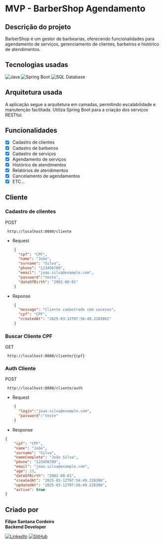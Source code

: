 # MVP - BarberShop Agendamento

## Descrição do projeto
BarberShop é um gestor de barbearias, oferecendo funcionalidades para agendamento de serviços, gerenciamento de clientes, barbeiros e histórico de atendimentos.
## Tecnologias usadas
![Java](https://img.shields.io/badge/Java-ED8B00?style=for-the-badge&logo=java&logoColor=white)
![Spring Boot](https://img.shields.io/badge/Spring%20Boot-6DB33F?style=for-the-badge&logo=spring-boot&logoColor=white)
![SQL Database](https://img.shields.io/badge/SQL-4479A1?style=for-the-badge&logo=MySQL&logoColor=white)

## Arquitetura usada
A aplicação segue a arquitetura em camadas, permitindo escalabilidade e manutenção facilitada. Utiliza Spring Boot para a criação dos serviços RESTful.

## Funcionalidades
- [x] Cadastro de clientes
- [x] Cadastro de barbeiros
- [x] Cadastro de serviços
- [x] Agendamento de serviços
- [x] Histórico de atendimentos
- [x] Relatórios de atendimentos
- [x] Cancelamento de agendamentos
- [x] ETC...

## Cliente

### Cadastro de clientes
POST
```text
 http://localhost:8080/cliente
 ```
- Request
```json
    {
      "cpf": "CPF",
      "name": "João",
      "surname": "Silva",
      "phone": "123456789",
      "email": "joao.silva@example.com",
      "password":"teste",
      "dateOfBirth": "2002-08-01"
    }
```
- Reponse
```json
    {
      "message": "Cliente cadastrado com sucesso",
      "cpf": "CPF",
      "createdAt": "2025-03-12T07:56:49.2283062"
    }
```

### Buscar Cliente CPF
GET
```text
 http://localhost:8080/cliente/{cpf}
```

### Auth Cliente
POST
```text
 http://localhost:8080/cliente/auth
 ```
- Request
```json
    {
      "login":"joao.silva@example.com",
      "password":"teste"
    }
```
- Response
```json
{
    "cpf": "CPF",
    "name": "João",
    "surname": "Silva",
    "nameComplete": "João Silva",
    "phone": "123456789",
    "email": "joao.silva@example.com",
    "age": 23,
    "dateOfBirth": "2002-08-01",
    "createdAt": "2025-03-12T07:56:49.228306",
    "updatedAt": "2025-03-12T07:56:49.228306",
    "active": true
}
```

## Criado por

**Filipe Santana Cordeiro**  
**Backend Developer**

[![LinkedIn](https://img.shields.io/badge/LinkedIn-0077B5?style=for-the-badge&logo=linkedin&logoColor=white)](https://www.linkedin.com/in/filipesantanacordeiro/)
[![GitHub](https://img.shields.io/badge/GitHub-181717?style=for-the-badge&logo=github&logoColor=white)](https://github.com/Filipescordeiro2)